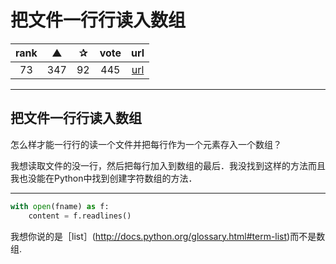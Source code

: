 # 把文件一行行读入数组

| rank | ▲ | ✰ | vote | url |
|:-:|:-:|:-:|:-:|:-:|
|  73 | 347 | 92 | 445 | [url](http://stackoverflow.com/questions/3277503/python-read-file-line-by-line-into-array) |

***

## 把文件一行行读入数组

怎么样才能一行行的读一个文件并把每行作为一个元素存入一个数组？

我想读取文件的没一行，然后把每行加入到数组的最后．我没找到这样的方法而且我也没能在Python中找到创建字符数组的方法．

***

```python
with open(fname) as f:
    content = f.readlines()
```

我想你说的是［list］(http://docs.python.org/glossary.html#term-list)而不是数组.